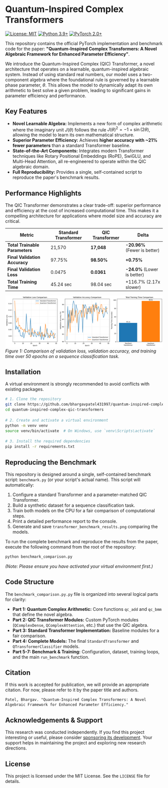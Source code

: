 # Quantum-Inspired Complex Transformers

[![License: MIT](https://img.shields.io/badge/License-MIT-yellow.svg)](https://opensource.org/licenses/MIT)
[![Python 3.9+](https://img.shields.io/badge/python-3.9+-blue.svg)](https://www.python.org/downloads/release/python-390/)
[![PyTorch 2.0+](https://img.shields.io/badge/pytorch-2.0+-ee4c2c.svg)](https://pytorch.org/get-started/locally/)

This repository contains the official PyTorch implementation and benchmark code for the paper: **"Quantum-Inspired Complex Transformers: A Novel Algebraic Framework for Enhanced Parameter Efficiency"**.

We introduce the Quantum-Inspired Complex (QIC) Transformer, a novel architecture that operates on a learnable, quantum-inspired algebraic system. Instead of using standard real numbers, our model uses a two-component algebra where the foundational rule is governed by a learnable phase parameter, $\theta$. This allows the model to dynamically adapt its own arithmetic to best solve a given problem, leading to significant gains in parameter efficiency and performance.

## Key Features

*   **Novel Learnable Algebra:** Implements a new form of complex arithmetic where the imaginary unit $J(\theta)$ follows the rule $J(\theta)^2 = -1 + \sin(2\theta)$, allowing the model to learn its own mathematical structure.
*   **Superior Parameter Efficiency:** Achieves **higher accuracy with ~21% fewer parameters** than a standard Transformer baseline.
*   **State-of-the-Art Components:** Integrates modern Transformer techniques like Rotary Positional Embeddings (RoPE), SwiGLU, and Multi-Head Attention, all re-engineered to operate within the QIC algebraic domain.
*   **Full Reproducibility:** Provides a single, self-contained script to reproduce the paper's benchmark results.

## Performance Highlights

The QIC Transformer demonstrates a clear trade-off: superior performance and efficiency at the cost of increased computational time. This makes it a compelling architecture for applications where model size and accuracy are critical.

| Metric                        | Standard Transformer | QIC Transformer              | Delta                        |
| ----------------------------- | -------------------- | ---------------------------- | ---------------------------- |
| **Total Trainable Parameters**| 21,570               | **17,048**                   | **-20.96%** (Fewer is better) |
| **Final Validation Accuracy** | 97.75%               | **98.50%**                   | **+0.75%**                   |
| **Final Validation Loss**     | 0.0475               | **0.0361**                   | **-24.0%** (Lower is better)  |
| **Total Training Time**       | 45.24 sec            | 98.04 sec                    | +116.7% (2.17x slower)       |

![Performance Comparison Plots](transformeres_benchmark_results.png)
*Figure 1: Comparison of validation loss, validation accuracy, and training time over 50 epochs on a sequence classification task.*

## Installation

A virtual environment is strongly recommended to avoid conflicts with existing packages.

```bash
# 1. Clone the repository
git clone https://github.com/bhargavpatel431997/quantum-inspired-complex-qic-transformers.git
cd quantum-inspired-complex-qic-transformers

# 2. Create and activate a virtual environment
python -m venv venv
source venv/bin/activate  # On Windows, use `venv\Scripts\activate`

# 3. Install the required dependencies
pip install -r requirements.txt
```

## Reproducing the Benchmark

This repository is designed around a single, self-contained benchmark script: `benchmark.py` (or your script's actual name). This script will automatically:
1.  Configure a standard Transformer and a parameter-matched QIC Transformer.
2.  Build a synthetic dataset for a sequence classification task.
3.  Train both models on the CPU for a fair comparison of computational steps.
4.  Print a detailed performance report to the console.
5.  Generate and save `transformer_benchmark_results.png` comparing the models.

To run the complete benchmark and reproduce the results from the paper, execute the following command from the root of the repository:

```bash
python benchmark_comparison.py
```
*(Note: Please ensure you have activated your virtual environment first.)*

## Code Structure

The `benchmark_comparison.py.py` file is organized into several logical parts for clarity:
-   **Part 1: Quantum Complex Arithmetic:** Core functions `qc_add` and `qc_bmm` that define the novel algebra.
-   **Part 2: QIC Transformer Modules:** Custom PyTorch modules (`QComplexDense`, `QComplexAttention`, etc.) that use the QIC algebra.
-   **Part 3: Standard Transformer Implementation:** Baseline modules for a fair comparison.
-   **Part 4: Complete Models:** The final `StandardTransformer` and `QTransformerClassifier` models.
-   **Part 5-7: Benchmark & Training:** Configuration, dataset, training loops, and the main `run_benchmark` function.

## Citation

If this work is accepted for publication, we will provide an appropriate citation. For now, please refer to it by the paper title and authors.

```
Patel, Bhargav. "Quantum-Inspired Complex Transformers: A Novel Algebraic Framework for Enhanced Parameter Efficiency."
```

## Acknowledgements & Support

This research was conducted independently. If you find this project interesting or useful, please consider [sponsoring its development](https://github.com/sponsors/bhargavpatel431997). Your support helps in maintaining the project and exploring new research directions.

## License

This project is licensed under the MIT License. See the `LICENSE` file for details.

